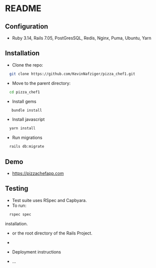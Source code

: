 # README

## Configuration
* Ruby 3.14, Rails 7.05, PostGresSQL, Redis, Nginx, Puma, Ubuntu, Yarn

## Installation
* Clone the repo:
 ```sh
   git clone https://github.com/KevinNafziger/pizza_chef1.git
 ```
* Move to the parent directory:
 ```sh
   cd pizza_chef1
 ```
* Install gems
```sh
   bundle install
```
* Install javascript
```sh
  yarn install
```
* Run migrations
```sh
  rails db:migrate
```

## Demo
 * https://pizzachefapp.com <br>

## Testing
 * Test suite uses RSpec and Capbyara.
 * To run:
 ```sh
   rspec spec
 ```

 installation.

* or the root directory of the Rails Project.
*



* Deployment instructions

* ...
